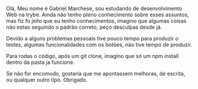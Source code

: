 Olá, Meu nome é Gabriel Marchese, sou estudando de desenvolvimento Web na trybe.
Ainda não tenho pleno conhecimento sobre esses assuntos, mas fiz fo jeito que eu tenho conhecimentos,
imagino que algumas coisas não estao seguindo o padrão correto, peço desculpas desde já.

Devido a alguns problemas pessoais tive pouco tempo para produzir o testes, algumas funcionalidades com os botões, não tive tempo de produzir.

Para rodas o código, após um git clone, imagino que só um npm install dentro da pasta ja funcione.

Se não for encomodo, gostaria que me apontassem melhoras, de escrita, ou qualquer outro tipo.
Obrigado.
